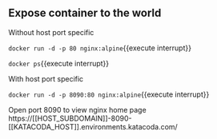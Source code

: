 ## Expose container to the world

Without host port specific

`docker run -d -p 80 nginx:alpine`{{execute interrupt}}

`docker ps`{{execute interrupt}}

With host port specific

`docker run -d -p 8090:80 nginx:alpine`{{execute interrupt}}

Open port 8090 to view nginx home page
https://[[HOST_SUBDOMAIN]]-8090-[[KATACODA_HOST]].environments.katacoda.com/
